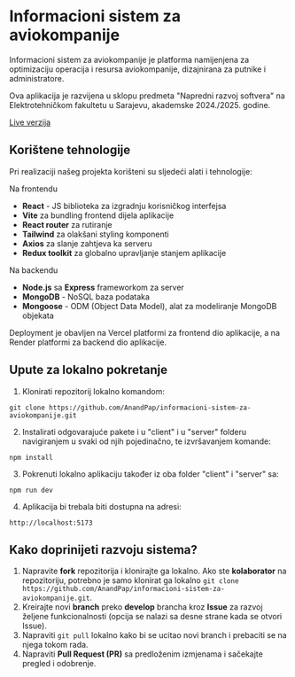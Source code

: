 # Informacioni sistem za aviokompanije

Informacioni sistem za aviokompanije je platforma namijenjena za optimizaciju operacija i resursa aviokompanije, dizajnirana za putnike i administratore.

Ova aplikacija je razvijena u sklopu predmeta "Napredni razvoj softvera" na Elektrotehničkom fakultetu u Sarajevu, akademske 2024./2025. godine.

[Live verzija](https://informacioni-sistem-za-aviokompanije.vercel.app/)

## Korištene tehnologije

Pri realizaciji našeg projekta korišteni su sljedeći alati i tehnologije:

Na frontendu

- **React** - JS biblioteka za izgradnju korisničkog interfejsa
- **Vite** za bundling frontend dijela aplikacije
- **React router** za rutiranje
- **Tailwind** za olakšani styling komponenti
- **Axios** za slanje zahtjeva ka serveru
- **Redux toolkit** za globalno upravljanje stanjem aplikacije

Na backendu

- **Node.js** sa **Express** frameworkom za server
- **MongoDB** - NoSQL baza podataka
- **Mongoose** - ODM (Object Data Model), alat za modeliranje MongoDB objekata

Deployment je obavljen na Vercel platformi za frontend dio aplikacije, a na Render platformi za backend dio aplikacije.

## Upute za lokalno pokretanje

1. Klonirati repozitorij lokalno komandom:

`git clone https://github.com/AnandPap/informacioni-sistem-za-aviokompanije.git`

2. Instalirati odgovarajuće pakete i u "client" i u "server" folderu navigiranjem u svaki od njih pojedinačno, te izvršavanjem komande:

`npm install`

3. Pokrenuti lokalno aplikaciju također iz oba folder "client" i "server" sa:

`npm run dev`

4. Aplikacija bi trebala biti dostupna na adresi:

`http://localhost:5173`

## Kako doprinijeti razvoju sistema?

1. Napravite **fork** repozitorija i klonirajte ga lokalno. Ako ste **kolaborator** na repozitoriju, potrebno je samo klonirat ga lokalno `git clone https://github.com/AnandPap/informacioni-sistem-za-aviokompanije.git`.
2. Kreirajte novi **branch** preko **develop** brancha kroz **Issue** za razvoj željene funkcionalnosti (opcija se nalazi sa desne strane kada se otvori Issue).
3. Napraviti `git pull` lokalno kako bi se ucitao novi branch i prebaciti se na njega tokom rada.
4. Napraviti **Pull Request (PR)** sa predloženim izmjenama i sačekajte pregled i odobrenje.

